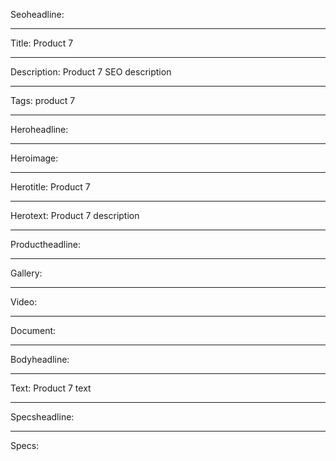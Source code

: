 Seoheadline: 

----

Title: Product 7

----

Description: Product 7 SEO description

----

Tags: product 7

----

Heroheadline: 

----

Heroimage: 

----

Herotitle: Product 7

----

Herotext: Product 7 description

----

Productheadline: 

----

Gallery: 

----

Video: 

----

Document: 

----

Bodyheadline: 

----

Text: Product 7 text

----

Specsheadline: 

----

Specs: 